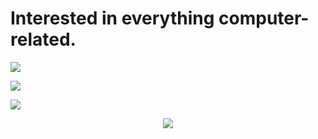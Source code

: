 <h1>Interested in everything computer-related.</h1>

![](http://github-profile-summary-cards.vercel.app/api/cards/most-commit-language?username=DerTarzan&theme=github_dark)

![](http://github-profile-summary-cards.vercel.app/api/cards/productive-time?username=DerTarzan&theme=github_dark&utcOffset=2)

![](http://github-profile-summary-cards.vercel.app/api/cards/profile-details?username=DerTarzan&theme=github_dark)

<p align="center">
  <a href="https://skillicons.dev">
    <img src="https://skillicons.dev/icons?i=pythonlinux,vim,idea,vscode,github,raspberrypi&perline=3" />
  </a>
</p>
